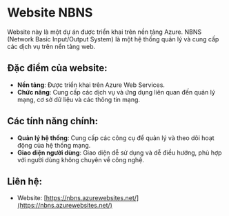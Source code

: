 # Website NBNS

Website này là một dự án được triển khai trên nền tảng Azure. NBNS (Network Basic Input/Output System) là một hệ thống quản lý và cung cấp các dịch vụ trên nền tảng web.

## Đặc điểm của website:

- **Nền tảng**: Được triển khai trên Azure Web Services.
- **Chức năng**: Cung cấp các dịch vụ và ứng dụng liên quan đến quản lý mạng, cơ sở dữ liệu và các thông tin mạng.

## Các tính năng chính:
- **Quản lý hệ thống**: Cung cấp các công cụ để quản lý và theo dõi hoạt động của hệ thống mạng.
- **Giao diện người dùng**: Giao diện dễ sử dụng và dễ điều hướng, phù hợp với người dùng không chuyên về công nghệ.

## Liên hệ:
- Website: [https://nbns.azurewebsites.net/](https://nbns.azurewebsites.net/)
